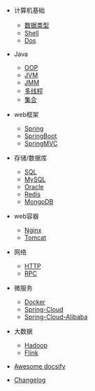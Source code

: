 - 计算机基础
  - [数据类型](contents/计算机基础-数据类型.md)
  - [Shell](contents/计算机基础-Shell.md)
  - [Dos](contents/计算机基础-dos.md)

- Java
  - [OOP](contents/Java-OOP.md)
  - [JVM](contents/Java-JVM.md)
  - [JMM](contents/Java-JMM.md)
  - [多线程](contents/Java-多线程.md)
  - [集合](configuration.md)
  
- web框架
  - [Spring](contents/web框架-Spring.md)
  - [SpringBoot](contents/web框架-SpringBoot.md)
  - [SpringMVC](contents/web框架-SpringMVC.md)

- 存储/数据库
  - [SQL](contents/存储-SQL.md)
  - [MySQL](contents/存储-MySQL.md)
  - [Oracle](contents/存储-Oracle.md)
  - [Redis](contents/存储-Redis.md)
  - [MongoDB](contents/存储-MongoDB.md)

- web容器
  - [Nginx](contents/web容器-Nginx.md)
  - [Tomcat](contents/web容器-Tomcat.md)
  
- 网络
  - [HTTP](configuration.md)
  - [RPC](configuration.md)
  
- 微服务
  - [Docker](contents/微服务-Docker.md)
  - [Spring-Cloud](contents/微服务-Spring-Cloud.md)
  - [Spring-Cloud-Alibaba](contents/微服务-Spring-Cloud-Alibaba.md)
  
- 大数据
  - [Hadoop](contents/大数据-Hadoop.md)
  - [Flink](configuration.md)

- [Awesome docsify](subdir/quickstart.md)
- [Changelog](subdir/quickstart.md)
